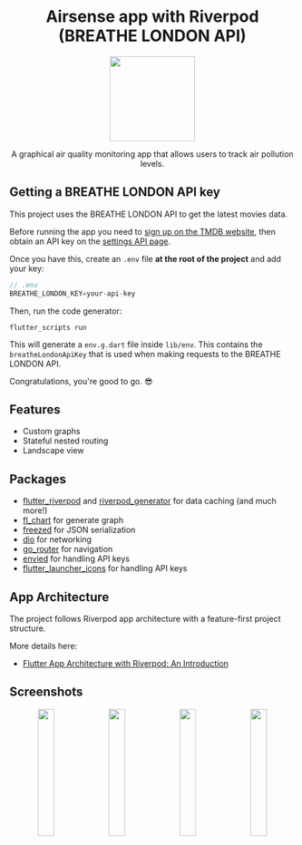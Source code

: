 <h1 align="center">Airsense app with Riverpod (BREATHE LONDON API)</h1>


<p align="center">
  <img width="150" src="https://github.com/priyanktejani/airsense/blob/main/screenshots/launcher/ic_launcher.png?raw=true">
</p>

<p align="center"> A graphical air quality monitoring app that allows users to track air pollution levels.</p>
<div align="center">

</div>

## Getting a BREATHE LONDON API key

This project uses the BREATHE LONDON API to get the latest movies data.

Before running the app you need to [sign up on the TMDB website](https://www.themoviedb.org/signup), then obtain an API key on the [settings API page](https://www.themoviedb.org/settings/api).

Once you have this, create an `.env` file **at the root of the project** and add your key:

```dart
// .env
BREATHE_LONDON_KEY=your-api-key
```

Then, run the code generator:

```
flutter_scripts run
```

This will generate a `env.g.dart` file inside `lib/env`. This contains the `breatheLondonApiKey` that is used when making requests to the BREATHE LONDON API.

Congratulations, you're good to go. 😎


## Features

- Custom graphs
- Stateful nested routing
- Landscape view


## Packages

- [flutter_riverpod](https://pub.dev/packages/riverpod) and [riverpod_generator](https://pub.dev/packages/riverpod_generator) for data caching (and much more!)
- [fl_chart](https://pub.dev/packages/fl_chart) for generate graph
- [freezed](https://pub.dev/packages/freezed) for JSON serialization
- [dio](https://pub.dev/packages/dio) for networking
- [go_router](https://pub.dev/packages/go_router) for navigation
- [envied](https://pub.dev/packages/envied) for handling API keys
- [flutter_launcher_icons](https://pub.dev/packages/envied) for handling API keys


## App Architecture

The project follows Riverpod app architecture with a feature-first project structure.

More details here:

- [Flutter App Architecture with Riverpod: An Introduction](https://codewithandrea.com/articles/flutter-app-architecture-riverpod-introduction/)


## Screenshots

<p align="center">
	<img width=24%; src="https://github.com/priyanktejani/airsense/blob/main/screenshots/1.png">
	<img width=24%; src="https://github.com/priyanktejani/airsense/blob/main/screenshots/2.png">
  <img width=24%; src="https://github.com/priyanktejani/airsense/blob/main/screenshots/3.png">
	<img width=24%; src="https://github.com/priyanktejani/airsense/blob/main/screenshots/4.png">
</p>